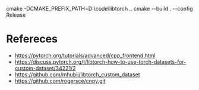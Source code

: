 cmake -DCMAKE_PREFIX_PATH=D:\code\libtorch ..
cmake --build . --config Release

# Refereces
- https://pytorch.org/tutorials/advanced/cpp_frontend.html
- https://discuss.pytorch.org/t/libtorch-how-to-use-torch-datasets-for-custom-dataset/34221/2
- https://github.com/mhubii/libtorch_custom_dataset
- https://github.com/rogersce/cnpy.git
